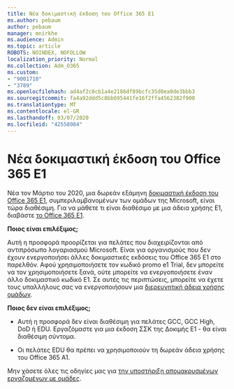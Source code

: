 ```yaml
---
title: Νέα δοκιμαστική έκδοση του Office 365 E1
ms.author: pebaum
author: pebaum
manager: mnirkhe
ms.audience: Admin
ms.topic: article
ROBOTS: NOINDEX, NOFOLLOW
localization_priority: Normal
ms.collection: Adm_O365
ms.custom:
- "9001710"
- "3789"
ms.openlocfilehash: ad4af2c0cb1a4e2186df89bcfc35d0ea0de3bbb3
ms.sourcegitcommit: fa4a92ddd5c8bb695441fe16f2ffa4562382f900
ms.translationtype: MT
ms.contentlocale: el-GR
ms.lasthandoff: 03/07/2020
ms.locfileid: "42558984"
---
```

# <a name="new-office-365-e1-trial"></a>Νέα δοκιμαστική έκδοση του Office 365 E1

Νέα τον Μάρτιο του 2020, μια δωρεάν εξάμηνη [δοκιμαστική έκδοση του Office 365 E1](https://docs.microsoft.com/MicrosoftTeams/e1-trial-license), συμπεριλαμβανομένων των ομάδων της Microsoft, είναι τώρα διαθέσιμη. Για να μάθετε τι είναι διαθέσιμο με μια άδεια χρήσης E1, διαβάστε [το Office 365 E1](https://www.microsoft.com/microsoft-365/business/office-365-enterprise-e1-business-software).

**Ποιος είναι επιλέξιμος;**

Αυτή η προσφορά προορίζεται για πελάτες που διαχειρίζονται από αντιπρόσωπο λογαριασμού Microsoft. Είναι για οργανισμούς που δεν έχουν ενεργοποιήσει άλλες δοκιμαστικές εκδόσεις του Office 365 E1 στο παρελθόν. Αφού χρησιμοποιήσετε τον κωδικό promo e1 Trial, δεν μπορείτε να τον χρησιμοποιήσετε ξανά, ούτε μπορείτε να ενεργοποιήσετε έναν άλλο δοκιμαστικό κωδικό E1. Σε αυτές τις περιπτώσεις, μπορείτε να έχετε τους υπαλλήλους σας να ενεργοποιήσουν μια [διερευνητική άδεια χρήσης ομάδων](https://docs.microsoft.com/MicrosoftTeams/teams-exploratory).

**Ποιος δεν είναι επιλέξιμος;**

- Αυτή η προσφορά δεν είναι διαθέσιμη για πελάτες GCC, GCC High, DoD ή EDU. Εργαζόμαστε για μια έκδοση ΣΣΚ της Δοκιμής Ε1 - θα είναι διαθέσιμη σύντομα.

 - Οι πελάτες EDU θα πρέπει να χρησιμοποιούν τη δωρεάν άδεια χρήσης του Office 365 A1.

Μην χάσετε όλες τις οδηγίες μας για [την υποστήριξη απομακρυσμένων εργαζομένων με ομάδες](https://docs.microsoft.com/MicrosoftTeams/support-remote-work-with-teams).
